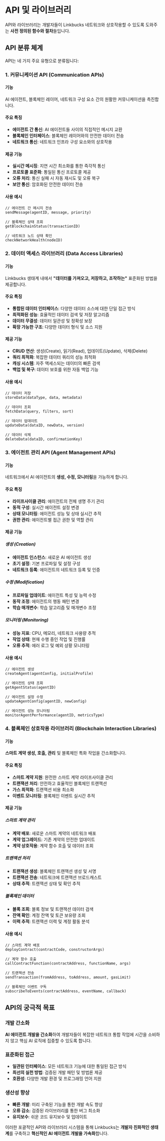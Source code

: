 # API 및 라이브러리

API와 라이브러리는 개발자들이 Linkbucks 네트워크와 상호작용할 수 있도록 도와주는 **사전 정의된 함수와 절차**들입니다.

## API 분류 체계

API는 네 가지 주요 유형으로 분류됩니다:

### 1. 커뮤니케이션 API (Communication APIs)

#### 기능
AI 에이전트, 블록체인 레이어, 네트워크 구성 요소 간의 원활한 커뮤니케이션을 촉진합니다.

#### 주요 특징
- **에이전트 간 통신**: AI 에이전트들 사이의 직접적인 메시지 교환
- **블록체인 인터페이스**: 블록체인 레이어와의 안전한 데이터 전송
- **네트워크 통신**: 네트워크 인프라 구성 요소와의 상호작용

#### 제공 기능
- **실시간 메시징**: 지연 시간 최소화를 통한 즉각적 통신
- **프로토콜 표준화**: 통일된 통신 프로토콜 제공
- **오류 처리**: 통신 실패 시 자동 재시도 및 오류 복구
- **보안 통신**: 암호화된 안전한 데이터 전송

#### 사용 예시
```
// 에이전트 간 메시지 전송
sendMessage(agentID, message, priority)

// 블록체인 상태 조회
getBlockchainStatus(transactionID)

// 네트워크 노드 상태 확인
checkNetworkHealth(nodeID)
```

### 2. 데이터 액세스 라이브러리 (Data Access Libraries)

#### 기능
Linkbucks 생태계 내에서 **"데이터를 가져오고, 저장하고, 조작하는"** 표준화된 방법을 제공합니다.

#### 주요 특징
- **통합된 데이터 인터페이스**: 다양한 데이터 소스에 대한 단일 접근 방식
- **최적화된 성능**: 효율적인 데이터 검색 및 저장 알고리즘
- **데이터 무결성**: 데이터 일관성 및 정확성 보장
- **확장 가능한 구조**: 다양한 데이터 형식 및 소스 지원

#### 제공 기능
- **CRUD 연산**: 생성(Create), 읽기(Read), 업데이트(Update), 삭제(Delete)
- **쿼리 최적화**: 복잡한 데이터 쿼리의 성능 최적화
- **캐싱 시스템**: 자주 액세스되는 데이터의 빠른 검색
- **백업 및 복구**: 데이터 보호를 위한 자동 백업 기능

#### 사용 예시
```
// 데이터 저장
storeData(dataType, data, metadata)

// 데이터 조회
fetchData(query, filters, sort)

// 데이터 업데이트
updateData(dataID, newData, version)

// 데이터 삭제
deleteData(dataID, confirmationKey)
```

### 3. 에이전트 관리 API (Agent Management APIs)

#### 기능
네트워크에서 AI 에이전트의 **생성, 수정, 모니터링**을 가능하게 합니다.

#### 주요 특징
- **라이프사이클 관리**: 에이전트의 전체 생명 주기 관리
- **동적 구성**: 실시간 에이전트 설정 변경
- **상태 모니터링**: 에이전트 성능 및 상태 실시간 추적
- **권한 관리**: 에이전트별 접근 권한 및 역할 관리

#### 제공 기능

##### 생성 (Creation)
- **에이전트 인스턴스**: 새로운 AI 에이전트 생성
- **초기 설정**: 기본 프로파일 및 설정 구성
- **네트워크 등록**: 에이전트의 네트워크 등록 및 인증

##### 수정 (Modification)
- **프로파일 업데이트**: 에이전트 특성 및 능력 수정
- **동작 조정**: 에이전트의 행동 패턴 변경
- **학습 매개변수**: 학습 알고리즘 및 매개변수 조정

##### 모니터링 (Monitoring)
- **성능 지표**: CPU, 메모리, 네트워크 사용량 추적
- **작업 상태**: 현재 수행 중인 작업 및 진행률
- **오류 추적**: 에러 로그 및 예외 상황 모니터링

#### 사용 예시
```
// 에이전트 생성
createAgent(agentConfig, initialProfile)

// 에이전트 상태 조회
getAgentStatus(agentID)

// 에이전트 설정 수정
updateAgentConfig(agentID, newConfig)

// 에이전트 성능 모니터링
monitorAgentPerformance(agentID, metricsType)
```

### 4. 블록체인 상호작용 라이브러리 (Blockchain Interaction Libraries)

#### 기능
**스마트 계약 생성, 호출, 관리** 및 블록체인 특화 작업을 간소화합니다.

#### 주요 특징
- **스마트 계약 지원**: 완전한 스마트 계약 라이프사이클 관리
- **트랜잭션 처리**: 안전하고 효율적인 블록체인 트랜잭션
- **가스 최적화**: 트랜잭션 비용 최소화
- **이벤트 모니터링**: 블록체인 이벤트 실시간 추적

#### 제공 기능

##### 스마트 계약 관리
- **계약 배포**: 새로운 스마트 계약의 네트워크 배포
- **계약 업그레이드**: 기존 계약의 안전한 업데이트
- **계약 상호작용**: 계약 함수 호출 및 데이터 조회

##### 트랜잭션 처리
- **트랜잭션 생성**: 블록체인 트랜잭션 생성 및 서명
- **트랜잭션 전송**: 네트워크에 트랜잭션 브로드캐스트
- **상태 추적**: 트랜잭션 상태 및 확인 추적

##### 블록체인 데이터
- **블록 조회**: 블록 정보 및 트랜잭션 데이터 검색
- **잔액 확인**: 계정 잔액 및 토큰 보유량 조회
- **이력 추적**: 트랜잭션 이력 및 계정 활동 분석

#### 사용 예시
```
// 스마트 계약 배포
deployContract(contractCode, constructorArgs)

// 계약 함수 호출
callContractFunction(contractAddress, functionName, args)

// 트랜잭션 전송
sendTransaction(fromAddress, toAddress, amount, gasLimit)

// 블록체인 이벤트 구독
subscribeToEvents(contractAddress, eventName, callback)
```

## API의 궁극적 목표

### 개발 간소화
**AI 에이전트 개발을 간소화**하여 개발자들이 복잡한 네트워크 통합 작업에 시간을 소비하지 않고 핵심 AI 로직에 집중할 수 있도록 합니다.

### 표준화된 접근
- **일관된 인터페이스**: 모든 네트워크 기능에 대한 통일된 접근 방식
- **최선의 실천 방법**: 검증된 개발 패턴 및 방법론 제공
- **호환성**: 다양한 개발 환경 및 프로그래밍 언어 지원

### 생산성 향상
- **빠른 개발**: 미리 구축된 기능을 통한 개발 속도 향상
- **오류 감소**: 검증된 라이브러리를 통한 버그 최소화
- **유지보수**: 쉬운 코드 유지보수 및 업데이트

이러한 포괄적인 API와 라이브러리 시스템을 통해 Linkbucks는 **개발자 친화적인 생태계**를 구축하고 **혁신적인 AI 에이전트 개발을 가속화**합니다.